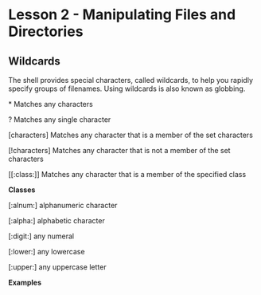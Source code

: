 # Lesson 2 - Manipulating Files and Directories

## Wildcards
The shell provides special characters, called wildcards, to help you rapidly specify groups of filenames.
Using wildcards is also known as globbing.

\* Matches any characters

? Matches any single character

[characters] Matches any character that is a member of the set characters

[!characters] Matches any character that is not a member of the set characters

[[:class:]] Matches any character that is a member of the specified class

**Classes**

[:alnum:] alphanumeric character

[:alpha:] alphabetic character

[:digit:] any numeral

[:lower:] any lowercase

[:upper:] any uppercase letter

**Examples**
